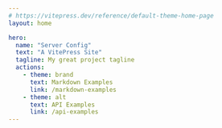 ```yaml
---
# https://vitepress.dev/reference/default-theme-home-page
layout: home

hero:
  name: "Server Config"
  text: "A VitePress Site"
  tagline: My great project tagline
  actions:
    - theme: brand
      text: Markdown Examples
      link: /markdown-examples
    - theme: alt
      text: API Examples
      link: /api-examples
---
```


